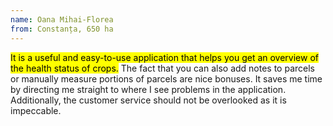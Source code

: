 ```yaml
---
name: Oana Mihai-Florea
from: Constanța, 650 ha
---
```


<mark>It is a useful and easy-to-use application that helps you get an overview of the health status of crops.</mark> The fact that you can also add notes to parcels or manually measure portions of parcels are nice bonuses. It saves me time by directing me straight to where I see problems in the application. Additionally, the customer service should not be overlooked as it is impeccable.